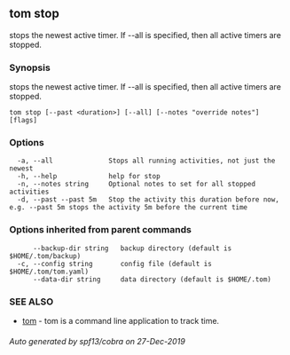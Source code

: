 ## tom stop

stops the newest active timer. If --all is specified, then all active timers are stopped.

### Synopsis

stops the newest active timer. If --all is specified, then all active timers are stopped.

```
tom stop [--past <duration>] [--all] [--notes "override notes"] [flags]
```

### Options

```
  -a, --all              Stops all running activities, not just the newest
  -h, --help             help for stop
  -n, --notes string     Optional notes to set for all stopped activities
  -d, --past --past 5m   Stop the activity this duration before now, e.g. --past 5m stops the activity 5m before the current time
```

### Options inherited from parent commands

```
      --backup-dir string   backup directory (default is $HOME/.tom/backup)
  -c, --config string       config file (default is $HOME/.tom/tom.yaml)
      --data-dir string     data directory (default is $HOME/.tom)
```

### SEE ALSO

* [tom](tom.md)	 - tom is a command line application to track time.

###### Auto generated by spf13/cobra on 27-Dec-2019
